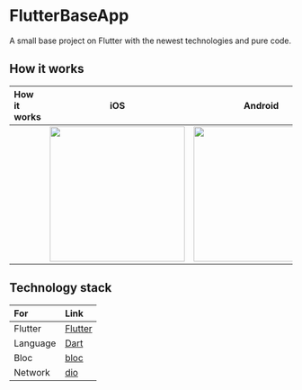 # FlutterBaseApp

A small base project on Flutter with the newest technologies and pure code.

## How it works

| How it works  | iOS | Android |
| :--- | :---: | :---: |
|| <img src="ios.gif" width="240" /> | <img src="android.gif" width="240" /> |

## Technology stack

| For  | Link |
| :--- | :--- |
| Flutter | [Flutter](https://flutter.dev/) |
| Language | [Dart](https://dart.dev/) |
| Bloc | [bloc](https://felangel.github.io/bloc/#/) |
| Network | [dio](https://pub.dev/packages/dio) |
